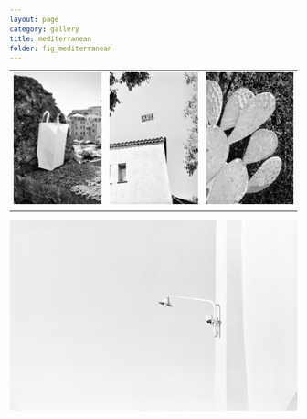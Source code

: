 ```yaml
---
layout: page
category: gallery
title: mediterranean
folder: fig_mediterranean
---
```


||||
|:------------------------:|:------------------------:|:------------------------:|
|![](/fig_mediterranean/Image-1.jpg) | ![](/fig_mediterranean/Image-2.jpg) | ![](/fig_mediterranean/Image-3.jpg)|
||||


![](/fig_mediterranean/Image-4.jpg)
